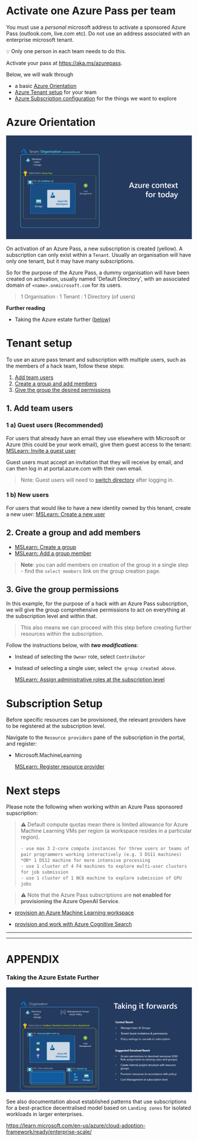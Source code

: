 # Activate one Azure Pass per team

You must use a *personal* microsoft address to activate a sponsored Azure Pass (outlook.com, live.com etc). Do not use an address associated with an enterprise microsoft tenant. 

:bulb: Only one person in each team needs to do this.

Activate your pass at https://aka.ms/azurepass.

Below, we will walk through 
- a basic [Azure Orientation](#azure-orientation)
- [Azure Tenant setup](#tenant-setup) for your team
- [Azure Subscription configuration](#subscription-setup) for the things we want to explore

# Azure Orientation

![img](img/Azure-Orientation.png)

On activation of an Azure Pass, a new subscription is created (yellow). A subscription can only exist within a `Tenant`. Usually an organisation will have only one tenant, but it may have many subscriptions.

So for the purpose of the Azure Pass, a dummy organisation will have been created on activation, usually named 'Default Directory', with an associated domain of `<name>.onmicrosoft.com` for its users.

> 1 Organisation : 1 Tenant : 1 Directory (of users)

**Further reading**
- Taking the Azure estate further ([below](#taking-the-azure-estate-further))


# Tenant setup

To use an azure pass tenant and subscription with multiple users, such as the members of a hack team, follow these steps:
1. [Add team users](#1-add-team-users)
2. [Create a group and add members](#2-create-a-group)
3. [Give the group the desired permissions](#)

## 1. Add team users

### 1 a) Guest users (Recommended)
For users that already have an email they use elsewhere with Microsoft or Azure (this could be your work email), give them guest access to the tenant:
[MSLearn: Invite a guest user](https://learn.microsoft.com/en-us/azure/active-directory/fundamentals/how-to-create-delete-users#invite-an-external-user)

Guest users must accept an invitation that they will receive by email, and can then log in at portal.azure.com with their own email.

> Note: Guest users will need to [switch directory](https://learn.microsoft.com/en-us/azure/devtest/offer/how-to-change-directory-tenants-visual-studio-azure) after logging in.

### 1 b) New users
For users that would like to have a new identity owned by this tenant, create a new user:
[MSLearn: Create a new user](https://learn.microsoft.com/en-us/azure/active-directory/fundamentals/how-to-create-delete-users#create-a-new-user)



## 2. Create a group and add members

- [MSLearn: Create a group](https://learn.microsoft.com/en-us/azure/active-directory/fundamentals/groups-view-azure-portal#create-a-new-group)
- [MSLearn: Add a group member](https://learn.microsoft.com/en-us/azure/active-directory/fundamentals/groups-view-azure-portal#add-a-group-member)

> **Note**: you can add members on creation of the group in a single step - find the `select members` link on the group creation page.


## 3. Give the group permissions

In this example, for the purpose of a hack with an Azure Pass subscription, we will give the group comprehensive permissions to act on everything at the subscription level and within that.  

> This also means we can proceed with this step before creating further resources within the subscription.

Follow the instructions below, with ***two modifications***:
- Instead of selecting the `Owner` role, select `Contributor`
- Instead of selecting a single user, select `the group created above`.
  
    [MSLearn: Assign administrative roles at the subscription level](https://learn.microsoft.com/en-us/azure/role-based-access-control/role-assignments-portal-subscription-admin)


# Subscription Setup

Before specific resources can be provisioned, the relevant providers have to be registered at the subscription level. 

Navigate to the `Resource providers` pane of the subscription in the portal, and register:
- Microsoft.MachineLearning

    [MSLearn: Register resource provider](https://learn.microsoft.com/en-us/azure/azure-resource-manager/management/resource-providers-and-types#register-resource-provider-1)


# Next steps

Please note the following when working within an Azure Pass sponsored supscription:
> :warning: Default compute quotas mean there is limited allowance for Azure Machine Learning VMs per region (a workspace resides in a particular region). 
>     
>     - use max 3 2-core compute instances for three users or teams of pair programmers working interactively (e.g. 3 DS11 machines) *OR* 1 DS12 machine for more intensive processing
>     - use 1 cluster of 4 F4 machines to explore multi-user clusters for job submission
>     - use 1 cluster of 1 NC6 machine to explore submission of GPU jobs


> :warning: Note that the Azure Pass subscriptions are **not enabled for provisioning the Azure OpenAI Service**.

- [provision an Azure Machine Learning workspace](https://learn.microsoft.com/en-GB/azure/machine-learning/quickstart-create-resources?view=azureml-api-2)

- [provision and work with Azure Cognitive Search](https://learn.microsoft.com/en-us/azure/search/search-get-started-portal)

 

<hr/>
<hr/>

# APPENDIX

### Taking the Azure Estate Further
![img](img/Azure-Taking-it-further.png)

See also documentation about established patterns that use subscriptions for a best-practice decentralised model based on `Landing zones` for isolated workloads in larger enterprises.

https://learn.microsoft.com/en-us/azure/cloud-adoption-framework/ready/enterprise-scale/

